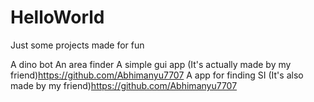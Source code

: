 # HelloWorld


Just some projects made for fun

A dino bot 
An area finder
A simple gui app (It's actually made by my friend)https://github.com/Abhimanyu7707
A app for finding SI (It's also made by my friend)https://github.com/Abhimanyu7707